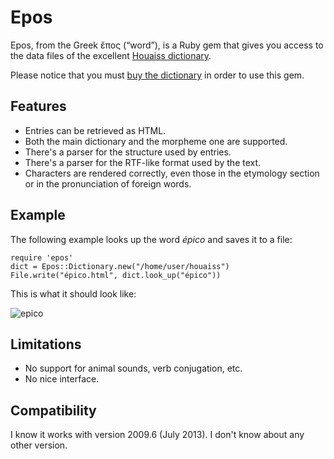 Epos
====

Epos, from the Greek ἔπος (“word”), is a Ruby gem that gives you access to the
data files of the excellent
[Houaiss dictionary](http://www.objetiva.com.br/livro_ficha.php?id=707).

Please notice that you must
[buy the dictionary](http://www.objetiva.com.br/livro_ficha.php?id=707) in order
to use this gem.

Features
--------

* Entries can be retrieved as HTML.
* Both the main dictionary and the morpheme one are supported.
* There's a parser for the structure used by entries.
* There's a parser for the RTF-like format used by the text.
* Characters are rendered correctly, even those in the etymology section or in
  the pronunciation of foreign words.

Example
-------

The following example looks up the word *épico* and saves it to a file:

    require 'epos'
    dict = Epos::Dictionary.new("/home/user/houaiss")
    File.write("épico.html", dict.look_up("épico"))

This is what it should look like:

![epico](épico.png)

Limitations
-----------

* No support for animal sounds, verb conjugation, etc.
* No nice interface.

Compatibility
-------------

I know it works with version 2009.6 (July 2013).  I don't know about any other
version.
